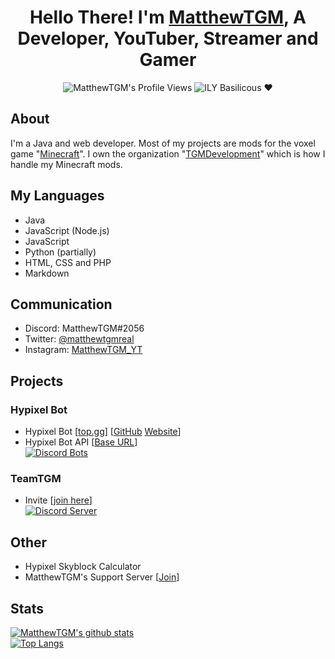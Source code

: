 <div align="center">

# Hello There! I'm [MatthewTGM](https://matthewtgm.ga/), A Developer, YouTuber, Streamer and Gamer

![MatthewTGM's Profile Views](https://komarev.com/ghpvc/?username=MatthewTGM)
![ILY Basilicous ❤](https://img.shields.io/badge/ILY-Basil-critical)

</div>

## About
I'm a Java and web developer.
Most of my projects are mods for the voxel game "[Minecraft](https://minecraft.net/)".
I own the organization "[TGMDevelopment](https://github.com/TGMDevelopment)" which is how I handle my Minecraft mods.

## My Languages
- Java
- JavaScript (Node.js)
- JavaScript
- Python (partially)
- HTML, CSS and PHP
- Markdown

## Communication
- Discord: MatthewTGM#2056
- Twitter: [@matthewtgmreal](https://twitter.com/matthewtgmreal)
- Instagram: [MatthewTGM_YT](https://instagram.com/matthewtgm_yt)

## Projects
### Hypixel Bot
- Hypixel Bot [[top.gg](https://top.gg/bot/730063696130211901)] [[GitHub](https://github.com/matthewtgm/hypixel-bot) [Website](https://hypixelbot.ga)]
- Hypixel Bot API [[Base URL](http://hypixelbot.ga/api)]\
[![Discord Bots](https://top.gg/api/widget/730063696130211901.svg)](https://top.gg/bot/730063696130211901)

### TeamTGM
- Invite [[join here](https://discord.gg/XZ2TdQs)]\
<a href="https://discord.gg/XZ2TdQs"><img src="https://discordapp.com/api/guilds/662631480492818454/widget.png?style=banner2" alt="Discord Server"></a>

## Other
- Hypixel Skyblock Calculator
- MatthewTGM's Support Server [[Join](https://discord.gg/7BUb7Qu)]

## Stats
[![MatthewTGM's github stats](https://github-readme-stats.vercel.app/api?username=MatthewTGM)](https://github.com/anuraghazra/github-readme-stats)\
[![Top Langs](https://github-readme-stats.vercel.app/api/top-langs/?username=MatthewTGM&langs_count=8)](https://github.com/anuraghazra/github-readme-stats)
